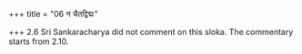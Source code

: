 +++
title = "06 न चैतद्विद्मः"

+++
2.6 Sri Sankaracharya did not comment on this sloka. The commentary
starts from 2.10.  
  
